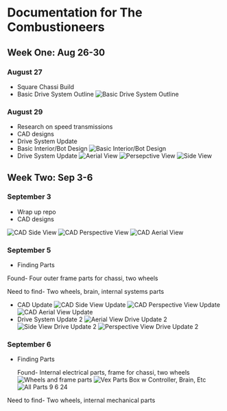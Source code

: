 # Documentation for The Combustioneers
## Week One: Aug 26-30
### August 27
* Square Chassi Build
* Basic Drive System Outline
![Basic Drive System Outline](https://github.com/user-attachments/assets/6d866c57-18fc-4c85-b752-21fcf7b400f4)
### August 29
* Research on speed transmissions
* CAD designs
* Drive System Update
* Basic Interior/Bot Design
![Basic Interior/Bot Design](https://github.com/user-attachments/assets/40372435-681d-44c5-b181-f1484e6b251e)
* Drive System Update
![Aerial View](https://github.com/user-attachments/assets/5454442d-fc99-4a5a-bfd6-e24f5ef49439)
![Persepctive View](https://github.com/user-attachments/assets/ed0d26ca-7a65-4e10-84de-64b0c316ed3e)
![Side View](https://github.com/user-attachments/assets/d495011e-51d0-402a-aab9-b334528414fe)
## Week Two: Sep 3-6
### September 3
* Wrap up repo
* CAD designs

![CAD Side View](https://github.com/user-attachments/assets/db8f7d01-a717-484d-b247-7e0f69f3dcc2)
![CAD Perspective View](https://github.com/user-attachments/assets/e686eb36-a8d6-4a6f-b07c-4d6fd3c716d7)
![CAD Aerial View](https://github.com/user-attachments/assets/4340ea00-f082-4ebf-8ce8-32ce17e14912)
### September 5
* Finding Parts

Found- Four outer frame parts for chassi, two wheels

Need to find- Two wheels, brain, internal systems parts
* CAD Update
![CAD Side View Update](https://github.com/user-attachments/assets/40102126-7a22-4e79-b542-a92e5180d971)
![CAD Perspective View Update](https://github.com/user-attachments/assets/bf522dfc-318f-48a3-ba34-519c67d400a3)
![CAD Aerial View Update](https://github.com/user-attachments/assets/1e1428e9-d545-448b-97cf-dd8a4a1819c4)
* Drive System Update 2
![Aerial View Drive Update 2](https://github.com/user-attachments/assets/61ff2dd8-1ae5-4557-8f64-11968f61d7f7)
![Side View Drive Update 2](https://github.com/user-attachments/assets/acac23e4-3b06-498e-b68a-c1e4757b4d65)
![Perspective View Drive Update 2](https://github.com/user-attachments/assets/db176e6f-9a76-40b9-b72a-6c76c6cd2eec)
### September 6
* Finding Parts

  Found- Internal electrical parts, frame for chassi, two wheels
 ![Wheels and frame parts](https://github.com/user-attachments/assets/d93940f9-8d6d-4f00-a15d-3827aba1986a)
![Vex Parts Box w  Controller, Brain, Etc](https://github.com/user-attachments/assets/449e8b4a-d20b-484d-b5b9-5fba12e07b0c)
![All Parts 9 6 24](https://github.com/user-attachments/assets/cc0c8117-609c-499f-94e3-b2e1dc124427)


Need to find- Two wheels, internal mechanical parts
